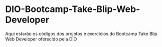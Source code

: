# DIO-Bootcamp-Take-Blip-Web-Developer
Aqui estarão os códigos dos projetos e exercícios do Bootcamp Take Blip Web Developer oferecido pela DIO
